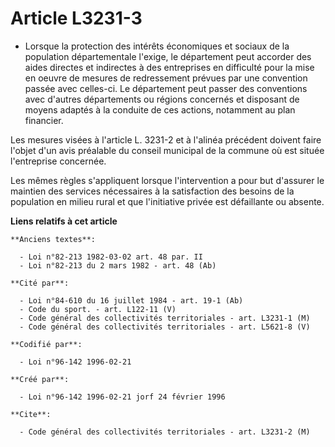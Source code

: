 # Article L3231-3

- Lorsque la protection des intérêts économiques et sociaux de la population départementale l'exige, le département peut
accorder des aides directes et indirectes à des entreprises en difficulté pour la mise en oeuvre de mesures de redressement
prévues par une convention passée avec celles-ci. Le département peut passer des conventions avec d'autres départements ou
régions concernés et disposant de moyens adaptés à la conduite de ces actions, notamment au plan financier.

Les mesures visées à l'article L. 3231-2 et à l'alinéa précédent doivent faire l'objet d'un avis préalable du conseil
municipal de la commune où est située l'entreprise concernée.

Les mêmes règles s'appliquent lorsque l'intervention a pour but d'assurer le maintien des services nécessaires à la
satisfaction des besoins de la population en milieu rural et que l'initiative privée est défaillante ou absente.

**Liens relatifs à cet article**

	**Anciens textes**:

	  - Loi n°82-213 1982-03-02 art. 48 par. II
	  - Loi n°82-213 du 2 mars 1982 - art. 48 (Ab)

	**Cité par**:

	  - Loi n°84-610 du 16 juillet 1984 - art. 19-1 (Ab)
	  - Code du sport. - art. L122-11 (V)
	  - Code général des collectivités territoriales - art. L3231-1 (M)
	  - Code général des collectivités territoriales - art. L5621-8 (V)

	**Codifié par**:

	  - Loi n°96-142 1996-02-21

	**Créé par**:

	  - Loi n°96-142 1996-02-21 jorf 24 février 1996

	**Cite**:

	  - Code général des collectivités territoriales - art. L3231-2 (M)
